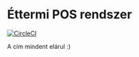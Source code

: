 # Éttermi POS rendszer
[![CircleCI](https://circleci.com/gh/balambuc/IK_ProjektEszk.svg?style=svg)](https://circleci.com/gh/balambuc/IK_ProjektEszk)

A cím mindent elárul :)
